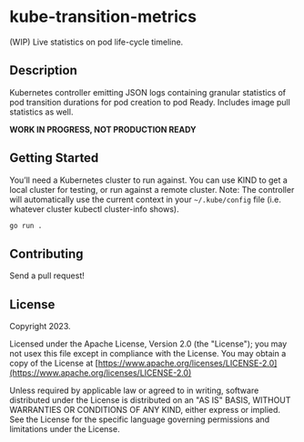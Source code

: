 # kube-transition-metrics

(WIP) Live statistics on pod life-cycle timeline.

## Description

Kubernetes controller emitting JSON logs containing granular statistics of pod
transition durations for pod creation to pod Ready.
Includes image pull statistics as well.

**WORK IN PROGRESS, NOT PRODUCTION READY**

## Getting Started

You’ll need a Kubernetes cluster to run against.
You can use KIND to get a local cluster for testing, or run against a remote
cluster. Note: The controller will automatically use the current context in
your `~/.kube/config` file (i.e. whatever cluster kubectl cluster-info shows).

```sh
go run .
```

## Contributing

Send a pull request!

## License
Copyright 2023.

Licensed under the Apache License, Version 2.0 (the "License"); you may not usex
this file except in compliance with the License.
You may obtain a copy of the License at
[https://www.apache.org/licenses/LICENSE-2.0](https://www.apache.org/licenses/LICENSE-2.0)

Unless required by applicable law or agreed to in writing, software distributed
under the License is distributed on an "AS IS" BASIS, WITHOUT WARRANTIES OR
CONDITIONS OF ANY KIND, either express or implied. See the License for the
specific language governing permissions and limitations under the License.
